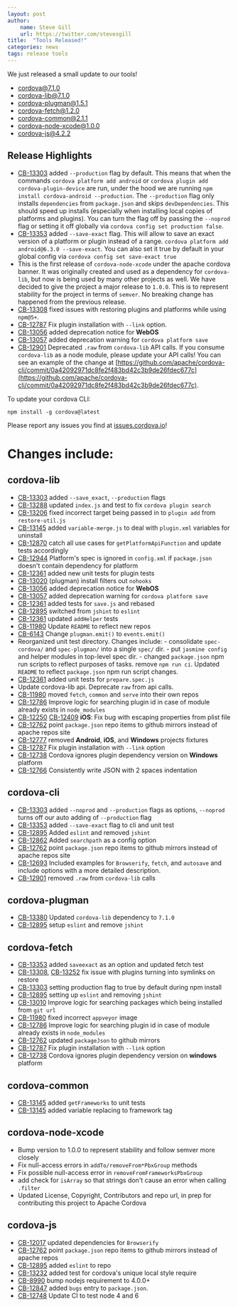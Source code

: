 ```yaml
---
layout: post
author:
    name: Steve Gill
    url: https://twitter.com/stevesgill
title:  "Tools Released!"
categories: news
tags: release tools
---
```


We just released a small update to our tools!

* [cordova@7.1.0](https://www.npmjs.org/package/cordova)
* [cordova-lib@7.1.0](https://www.npmjs.org/package/cordova-lib)
* [cordova-plugman@1.5.1](https://www.npmjs.org/package/plugman)
* [cordova-fetch@1.2.0](https://www.npmjs.org/package/cordova-fetch)
* [cordova-common@2.1.1](https://www.npmjs.org/package/cordova-common)
* [cordova-node-xcode@1.0.0](https://www.npmjs.org/package/xcode)
* [cordova-js@4.2.2](https://www.npmjs.org/package/cordova-js)

## Release Highlights

* [CB-13303](https://issues.apache.org/jira/browse/CB-13303) added `--production` flag by default. This means that when the commands `cordova platform add android` or `cordova plugin add cordova-plugin-device` are run, under the hood we are running `npm install cordova-android --production`. The `--production` flag only installs `dependencies` from `package.json` and skips `devDependencies`.  This should speed up installs (especially when installing local copies of platforms and plugins). You can turn the flag off by passing the `--noprod` flag or setting it off globally via `cordova config set production false`.
* [CB-13353](https://issues.apache.org/jira/browse/CB-13353) added `--save-exact` flag. This will allow to save an exact version of a platform or plugin instead of a range. `cordova platform add android@6.3.0 --save-exact`. You can also set it true by default in your global config via `cordova config set save-exact true`
* This is the first release of `cordova-node-xcode` under the apache cordova banner. It was originally created and used as a dependency for `cordova-lib`, but now is being used by many other projects as well. We have decided to give the project a major release to `1.0.0`. This is to represent stability for the project in terms of `semver`. No breaking change has happened from the previous release. 
* [CB-13308](https://issues.apache.org/jira/browse/CB-13308) fixed issues with restoring plugins and platforms while using `npm@5+`.
* [CB-12787](https://issues.apache.org/jira/browse/CB-12787) Fix plugin installation with `--link` option.
* [CB-13056](https://issues.apache.org/jira/browse/CB-13056) added deprecation notice for **WebOS**
* [CB-13057](https://issues.apache.org/jira/browse/CB-13057) added deprecation warning for `cordova platform save`
* [CB-12901](https://issues.apache.org/jira/browse/CB-12901) Deprecated `.raw` from `cordova-lib` API calls. If you consume `cordova-lib` as a node module, please update your API calls! You can see an example of the change at [https://github.com/apache/cordova-cli/commit/0a42092971dc8fe2f483bd42c3b9de26fdec677c](https://github.com/apache/cordova-cli/commit/0a42092971dc8fe2f483bd42c3b9de26fdec677c). 

To update your cordova CLI:

    npm install -g cordova@latest

Please report any issues you find at [issues.cordova.io](http://issues.cordova.io/)!

<!--more-->
# Changes include:

## cordova-lib

* [CB-13303](https://issues.apache.org/jira/browse/CB-13303) added `--save_exact`, `--production` flags
* [CB-13288](https://issues.apache.org/jira/browse/CB-13288) updated `index.js` and test to fix `cordova plugin search`
* [CB-13206](https://issues.apache.org/jira/browse/CB-13206) fixed incorrect target being passed in to `plugin add` from `restore-util.js`
* [CB-13145](https://issues.apache.org/jira/browse/CB-13145) added `variable-merge.js` to deal with `plugin.xml` variables for uninstall
* [CB-12870](https://issues.apache.org/jira/browse/CB-12870) catch all use cases for `getPlatformApiFunction` and update tests accordingly
* [CB-12944](https://issues.apache.org/jira/browse/CB-12944) Platform's spec is ignored in `config.xml` if `package.json` doesn't contain dependency for platform
* [CB-12361](https://issues.apache.org/jira/browse/CB-12361) added new unit tests for plugin tests
* [CB-13020](https://issues.apache.org/jira/browse/CB-13020) (plugman) install filters out `nohooks`
* [CB-13056](https://issues.apache.org/jira/browse/CB-13056) added deprecation notice for **WebOS**
* [CB-13057](https://issues.apache.org/jira/browse/CB-13057) added deprecation warning for `cordova platform save`
* [CB-12361](https://issues.apache.org/jira/browse/CB-12361) added tests for `save.js` and rebased
* [CB-12895](https://issues.apache.org/jira/browse/CB-12895) switched from `jshint` to `eslint`
* [CB-12361](https://issues.apache.org/jira/browse/CB-12361) updated `addHelper` tests
* [CB-11980](https://issues.apache.org/jira/browse/CB-11980) Update `README` to reflect new repos
* [CB-6143](https://issues.apache.org/jira/browse/CB-6143) Change `plugman.emit()` to `events.emit()`
* Reorganized unit test directory. Changes include: - consolidate `spec-cordova/` and `spec-plugman/` into a single `spec/` dir. - put `jasmine config` and helper modules in top-level spec dir. - changed `package.json` npm run scripts to reflect purposes of tasks. remove `npm run ci`. Updated `README` to reflect `package.json` npm run script changes. 
* [CB-12361](https://issues.apache.org/jira/browse/CB-12361) added unit tests for `prepare.spec.js`
* Update cordova-lib api. Deprecate `raw` from api calls. 
* [CB-11980](https://issues.apache.org/jira/browse/CB-11980) moved `fetch`, `common` and `serve` into their own repos
* [CB-12786](https://issues.apache.org/jira/browse/CB-12786) Improve logic for searching plugin id in case of module already exists in `node_modules`
* [CB-12250](https://issues.apache.org/jira/browse/CB-12250) [CB-12409](https://issues.apache.org/jira/browse/CB-12409) **iOS**: Fix bug with escaping properties from plist file
* [CB-12762](https://issues.apache.org/jira/browse/CB-12762) point `package.json` repo items to github mirrors instead of apache repos site
* [CB-12777](https://issues.apache.org/jira/browse/CB-12777) removed **Android**, **iOS**, and **Windows** projects fixtures
* [CB-12787](https://issues.apache.org/jira/browse/CB-12787) Fix plugin installation with `--link` option
* [CB-12738](https://issues.apache.org/jira/browse/CB-12738) Cordova ignores plugin dependency version on **Windows** platform
* [CB-12766](https://issues.apache.org/jira/browse/CB-12766) Consistently write JSON with 2 spaces indentation

## cordova-cli

* [CB-13303](https://issues.apache.org/jira/browse/CB-13303) added `--noprod` and `--production` flags as options, `--noprod` turns off our auto adding of `--production` flag
* [CB-13353](https://issues.apache.org/jira/browse/CB-13353) added `--save-exact` flag to cli and unit test
* [CB-12895](https://issues.apache.org/jira/browse/CB-12895) Added `eslint` and removed `jshint`
* [CB-12862](https://issues.apache.org/jira/browse/CB-12862) Added `searchpath` as a config option
* [CB-12762](https://issues.apache.org/jira/browse/CB-12762) point `package.json` repo items to github mirrors instead of apache repos site
* [CB-12693](https://issues.apache.org/jira/browse/CB-12693) Included examples for `Browserify`, `fetch`, and `autosave` and include options with a more detailed description.
* [CB-12901](https://issues.apache.org/jira/browse/CB-12901) removed `.raw` from `cordova-lib` calls

## cordova-plugman

* [CB-13380](https://issues.apache.org/jira/browse/CB-13380) Updated `cordova-lib` dependency to `7.1.0`
* [CB-12895](https://issues.apache.org/jira/browse/CB-12895) setup `eslint` and remove `jshint`

## cordova-fetch

* [CB-13353](https://issues.apache.org/jira/browse/CB-13353) added `saveexact` as an option and updated fetch test
* [CB-13308](https://issues.apache.org/jira/browse/CB-13308), [CB-13252](https://issues.apache.org/jira/browse/CB-13252) fix issue with plugins turning into symlinks on restore
* [CB-13303](https://issues.apache.org/jira/browse/CB-13303) setting production flag to true by default during npm install
* [CB-12895](https://issues.apache.org/jira/browse/CB-12895) setting up `eslint` and removing `jshint`
* [CB-13010](https://issues.apache.org/jira/browse/CB-13010) Improve logic for searching packages which being installed from `git url`
* [CB-11980](https://issues.apache.org/jira/browse/CB-11980) fixed incorrect `appveyor` image
* [CB-12786](https://issues.apache.org/jira/browse/CB-12786) Improve logic for searching plugin id in case of module already exists in `node_modules`
* [CB-12762](https://issues.apache.org/jira/browse/CB-12762) updated `packageJson` to github mirrors
* [CB-12787](https://issues.apache.org/jira/browse/CB-12787) Fix plugin installation with `--link` option
* [CB-12738](https://issues.apache.org/jira/browse/CB-12738) Cordova ignores plugin dependency version on **windows** platform

## cordova-common

* [CB-13145](https://issues.apache.org/jira/browse/CB-13145) added `getFrameworks` to unit tests
* [CB-13145](https://issues.apache.org/jira/browse/CB-13145) added variable replacing to framework tag

## cordova-node-xcode

* Bump version to 1.0.0 to represent stability and follow semver more closely
* Fix null-access errors in `addTo/removeFrom*PbxGroup` methods
* Fix possible null-access error in `removeFromFrameworksPbxGroup`
* add check for `isArray` so that strings don't cause an error when calling `.filter`
* Updated License, Copyright, Contributors and repo url, in prep for contributing this project to Apache Cordova

## cordova-js

* [CB-12017](https://issues.apache.org/jira/browse/CB-12017) updated dependencies for `Browserify`
* [CB-12762](https://issues.apache.org/jira/browse/CB-12762) point `package.json` repo items to github mirrors instead of apache repos
* [CB-12895](https://issues.apache.org/jira/browse/CB-12895) added `eslint` to repo
* [CB-13232](https://issues.apache.org/jira/browse/CB-13232) added test for cordova's unique local style require
* [CB-8990](https://issues.apache.org/jira/browse/CB-8990) bump nodejs requirement to 4.0.0+
* [CB-12847](https://issues.apache.org/jira/browse/CB-12847) added `bugs` entry to `package.json`.
* [CB-12748](https://issues.apache.org/jira/browse/CB-12748) Update CI to test node 4 and 6
